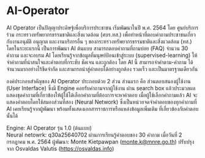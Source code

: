 # AI-Operator
AI Operator เป็นปัญญาประดิษฐ์เพื่อบริการประชาชน เริ่มพัฒนาในปี พ.ศ. 2564 โดย ศูนย์บริการร่วม กระทรวงทรัพยากรธรรมชาติและสิ่งแวดล้อม (ศบร.ทส.) เพื่อทำหน้าที่ตอบคำถามประชาชนเกี่ยวกับงานอนุมัติ อนุญาต และงานบริการอื่น ๆ ของกระทรวงทรัพยากรธรรมชาติและสิ่งแวดล้อม (ทส.) โดยในระยะแรกนี้ เป็นการพัฒนา AI ต้นแบบ สามารถตอบคำถามที่ถามบ่อย (FAQ) จำนวน 30 คำถาม และจะอบรม AI โดยเรียนรู้จากข้อมูลที่มนุษย์ป้อนเข้าสู่ระบบ (supervised-learning) ให้จำคำถามที่น่าสนใจและคำตอบที่กระชับ ชัดเจน และถูกต้อง โดย AI นี้ สามารถจำคำตาม-คำถาม ได้จำนวนมากอย่างไร้ขีดจำกัด และสามารถนำสู่คำตอบได้อย่างถูกต้อง รวดเร็ว และเป็นมาตรฐานเดียวกัน

องค์ประกอบสำคัญของ AI Operator ประกอบด้วย 2 ส่วน ส่วนแรก คือ ส่วนตอบสนองผู้ใช้งาน (User Interface) ซึ่งมี Engine คอยรับคำถามจากผู้ใช้งาน ผ่าน search box แล้วประมวลผล แสดงชุดคำถามที่เกี่ยวข้องให้ผู้ใช้ได้เลือกคำถามที่ต้องการจะหาคำตอบ เมื่อผู้ใช้เลือกคำถามแล้ว AI จะแสดงคำตอบโดยใช้สมองส่วนที่สอง (Neural Network) ซึ่งเป็นหน่วยจดจำคำตอบของทุกคำถามที่ AI เคยเรียนรู้จากผู้พัฒนา พร้อมทั้งแสดงเอกสารราชการหรือแหล่งข้อมูลเพิ่มเติม ที่เกี่ยวข้องกับคำตอบนั้นได้   

Engine: AI Operator รุ่น 1.0 (ต้นแบบ)  
Neural netowrk: q30a25640702 ผ่านการเรียนรู้คำตอบของ 30 คำถาม เมื่อวันที่ 2 กรกฎาคม พ.ศ. 2564 
ผู้พัฒนา: Monte Kietpawpan (monte.k@mnre.go.th) ปรับปรุงจาก Osvaldas Valutis (https://osvaldas.info)
